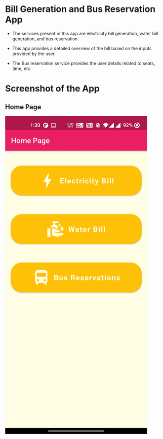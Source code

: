 # Bill Generation and Bus Reservation App

- The services present in this app are electricity bill generation, water bill generation, and bus reservation.

- This app provides a detailed overview of the bill based on the inputs provided by the user.

- The Bus reservation service provides the user details related to seats, time, etc.

# Screenshot of the App

## Home Page

![](Home%20Page.jpg)
